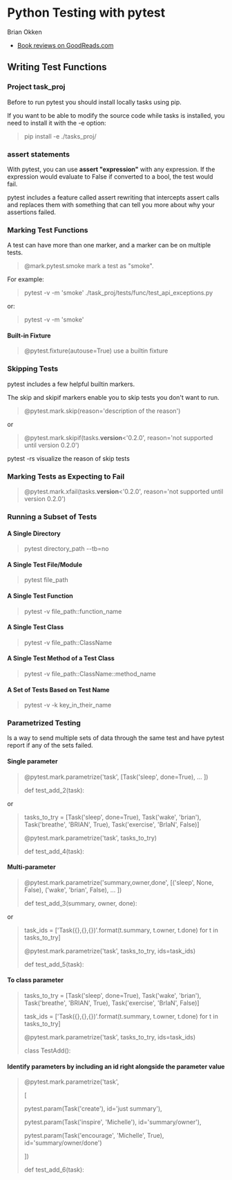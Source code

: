 # Python Testing with pytest

Brian Okken

- [Book reviews on GoodReads.com](https://www.goodreads.com/book/show/34695799-python-testing-with-pytest)

## Writing Test Functions

### Project task_proj

Before to run pytest you should install locally tasks using pip.

If you want to be able to modify the source code while tasks is installed, you need to install it with the -e option:

>pip install -e ./tasks_proj/

### assert statements

With pytest, you can use **assert "expression"** with any expression. If the expression would evaluate to False if converted to a bool, the test would fail.

pytest includes a feature called assert rewriting that intercepts assert calls and replaces them with something that can tell you more about why your assertions failed.

### Marking Test Functions

A test can have more than one marker, and a marker can be on multiple tests.

>@mark.pytest.smoke
mark a test as "smoke".

For example:

>pytest -v -m 'smoke' ./task_proj/tests/func/test_api_exceptions.py

or:

>pytest -v -m 'smoke'

#### Built-in Fixture

>@pytest.fixture(autouse=True) use a builtin fixture

### Skipping Tests

pytest includes a few helpful builtin markers.

The skip and skipif markers enable you to skip tests you don't want to run.

>@pytest.mark.skip(reason='description of the reason')

or

>@pytest.mark.skipif(tasks.__version__<'0.2.0',
reason='not supported until version 0.2.0')

pytest -rs visualize the reason of skip tests

### Marking Tests as Expecting to Fail

>@pytest.mark.xfail(tasks.__version__<'0.2.0',
reason='not supported until version 0.2.0')

### Running a Subset of Tests

#### A Single Directory

>pytest directory_path --tb=no

#### A Single Test File/Module

>pytest file_path

#### A Single Test Function

>pytest -v file_path::function_name

#### A Single Test Class

>pytest -v file_path::ClassName

#### A Single Test Method of a Test Class

>pytest -v file_path::ClassName::method_name

#### A Set of Tests Based on Test Name

>pytest -v -k key_in_their_name

### Parametrized Testing

Is a way to send multiple sets of data through the same test and have pytest report if any of the sets failed.

#### Single parameter

>@pytest.mark.parametrize('task',
[Task('sleep', done=True),
...
])
>
>def test_add_2(task):

or

>tasks_to_try = [Task('sleep', done=True),
Task('wake', 'brian'),
Task('breathe', 'BRIAN', True),
Task('exercise', 'BrIaN', False)]
>
>@pytest.mark.parametrize('task', tasks_to_try)
>
>def test_add_4(task):

#### Multi-parameter

>@pytest.mark.parametrize('summary,owner,done',
[('sleep', None, False),
('wake', 'brian', False),
...
])
>
>def test_add_3(summary, owner, done):

or

>task_ids = ['Task({},{},{})'.format(t.summary, t.owner, t.done)
for t in tasks_to_try]
>
>@pytest.mark.parametrize('task', tasks_to_try, ids=task_ids)
>
>def test_add_5(task):

#### To class parameter

>tasks_to_try = [Task('sleep', done=True),
Task('wake', 'brian'),
Task('breathe', 'BRIAN', True),
Task('exercise', 'BrIaN', False)]
>
>task_ids = ['Task({},{},{})'.format(t.summary, t.owner, t.done)
for t in tasks_to_try]
>
>@pytest.mark.parametrize('task', tasks_to_try, ids=task_ids)
>
>class TestAdd():

#### Identify parameters by including an id right alongside the parameter value

>@pytest.mark.parametrize('task',
>
>[
>
> pytest.param(Task('create'), id='just summary'),
>
> pytest.param(Task('inspire', 'Michelle'), id='summary/owner'),
>
> pytest.param(Task('encourage', 'Michelle', True), id='summary/owner/done')
>
>])
>
>def test_add_6(task):
